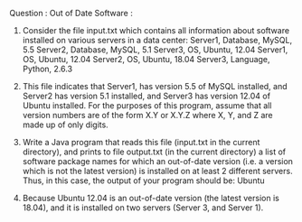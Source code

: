 Question :
Out of Date Software :
1) Consider the file input.txt which contains all information about software installed on various servers in a data center:
Server1, Database, MySQL, 5.5
Server2, Database, MySQL, 5.1
Server3, OS, Ubuntu, 12.04
Server1, OS, Ubuntu, 12.04
Server2, OS, Ubuntu, 18.04
Server3, Language, Python, 2.6.3

2) This file indicates that Server1, has version 5.5 of MySQL installed, and Server2 has version 5.1 installed, and Server3 has version 12.04 of Ubuntu installed. For the purposes of this program, assume that all version numbers are of the form X.Y or X.Y.Z where X, Y, and Z are made up of only digits.

3) Write a Java program that reads this file (input.txt in the current directory), and prints to file output.txt  (in the current directory) a list of software package names for which an out-of-date version  (i.e. a version which is not the latest version) is installed on at least 2 different servers.
Thus, in this case, the output of your program should be:
Ubuntu
4) Because Ubuntu 12.04 is an out-of-date version (the latest version is 18.04), and it is installed on two servers (Server 3, and Server 1).
